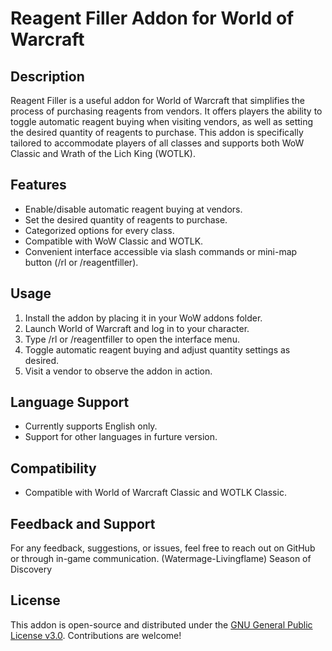 # Reagent Filler Addon for World of Warcraft

## Description
Reagent Filler is a useful addon for World of Warcraft that simplifies the process of purchasing reagents from vendors. It offers players the ability to toggle automatic reagent buying when visiting vendors, as well as setting the desired quantity of reagents to purchase. This addon is specifically tailored to accommodate players of all classes and supports both WoW Classic and Wrath of the Lich King (WOTLK).

## Features
- Enable/disable automatic reagent buying at vendors.
- Set the desired quantity of reagents to purchase.
- Categorized options for every class.
- Compatible with WoW Classic and WOTLK.
- Convenient interface accessible via slash commands or mini-map button (/rl or /reagentfiller).

## Usage
1. Install the addon by placing it in your WoW addons folder.
2. Launch World of Warcraft and log in to your character.
3. Type /rl or /reagentfiller to open the interface menu.
4. Toggle automatic reagent buying and adjust quantity settings as desired.
5. Visit a vendor to observe the addon in action.

## Language Support
- Currently supports English only.
- Support for other languages in furture version.

## Compatibility
- Compatible with World of Warcraft Classic and WOTLK Classic.

## Feedback and Support
For any feedback, suggestions, or issues, feel free to reach out on GitHub or through in-game communication.
(Watermage-Livingflame) Season of Discovery

## License
This addon is open-source and distributed under the [GNU General Public License v3.0](LICENSE). Contributions are welcome!

